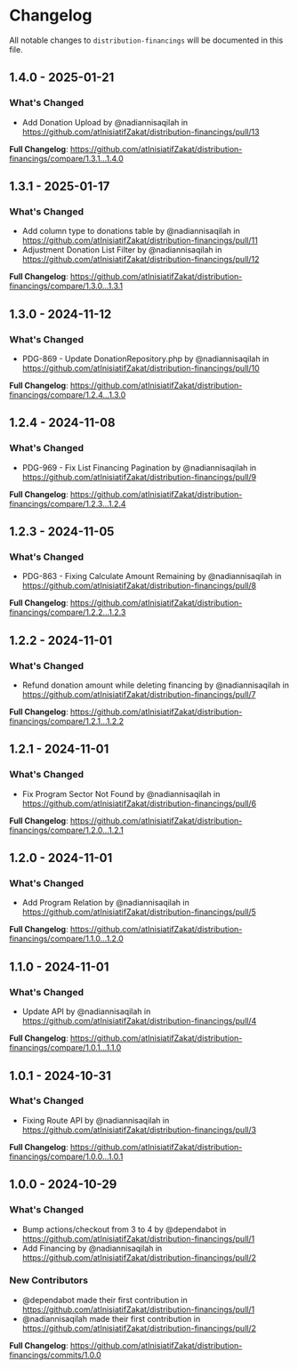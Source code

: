 # Changelog

All notable changes to `distribution-financings` will be documented in this file.

## 1.4.0 - 2025-01-21

### What's Changed

* Add Donation Upload by @nadiannisaqilah in https://github.com/atInisiatifZakat/distribution-financings/pull/13

**Full Changelog**: https://github.com/atInisiatifZakat/distribution-financings/compare/1.3.1...1.4.0

## 1.3.1 - 2025-01-17

### What's Changed

* Add column type to donations table by @nadiannisaqilah in https://github.com/atInisiatifZakat/distribution-financings/pull/11
* Adjustment Donation List Filter by @nadiannisaqilah in https://github.com/atInisiatifZakat/distribution-financings/pull/12

**Full Changelog**: https://github.com/atInisiatifZakat/distribution-financings/compare/1.3.0...1.3.1

## 1.3.0 - 2024-11-12

### What's Changed

* PDG-869 - Update DonationRepository.php by @nadiannisaqilah in https://github.com/atInisiatifZakat/distribution-financings/pull/10

**Full Changelog**: https://github.com/atInisiatifZakat/distribution-financings/compare/1.2.4...1.3.0

## 1.2.4 - 2024-11-08

### What's Changed

* PDG-969 - Fix List Financing Pagination by @nadiannisaqilah in https://github.com/atInisiatifZakat/distribution-financings/pull/9

**Full Changelog**: https://github.com/atInisiatifZakat/distribution-financings/compare/1.2.3...1.2.4

## 1.2.3 - 2024-11-05

### What's Changed

* PDG-863 - Fixing Calculate Amount Remaining by @nadiannisaqilah in https://github.com/atInisiatifZakat/distribution-financings/pull/8

**Full Changelog**: https://github.com/atInisiatifZakat/distribution-financings/compare/1.2.2...1.2.3

## 1.2.2 - 2024-11-01

### What's Changed

* Refund donation amount while deleting financing by @nadiannisaqilah in https://github.com/atInisiatifZakat/distribution-financings/pull/7

**Full Changelog**: https://github.com/atInisiatifZakat/distribution-financings/compare/1.2.1...1.2.2

## 1.2.1 - 2024-11-01

### What's Changed

* Fix Program Sector Not Found by @nadiannisaqilah in https://github.com/atInisiatifZakat/distribution-financings/pull/6

**Full Changelog**: https://github.com/atInisiatifZakat/distribution-financings/compare/1.2.0...1.2.1

## 1.2.0 - 2024-11-01

### What's Changed

* Add Program Relation by @nadiannisaqilah in https://github.com/atInisiatifZakat/distribution-financings/pull/5

**Full Changelog**: https://github.com/atInisiatifZakat/distribution-financings/compare/1.1.0...1.2.0

## 1.1.0 - 2024-11-01

### What's Changed

* Update API by @nadiannisaqilah in https://github.com/atInisiatifZakat/distribution-financings/pull/4

**Full Changelog**: https://github.com/atInisiatifZakat/distribution-financings/compare/1.0.1...1.1.0

## 1.0.1 - 2024-10-31

### What's Changed

* Fixing Route API by @nadiannisaqilah in https://github.com/atInisiatifZakat/distribution-financings/pull/3

**Full Changelog**: https://github.com/atInisiatifZakat/distribution-financings/compare/1.0.0...1.0.1

## 1.0.0 - 2024-10-29

### What's Changed

* Bump actions/checkout from 3 to 4 by @dependabot in https://github.com/atInisiatifZakat/distribution-financings/pull/1
* Add Financing by @nadiannisaqilah in https://github.com/atInisiatifZakat/distribution-financings/pull/2

### New Contributors

* @dependabot made their first contribution in https://github.com/atInisiatifZakat/distribution-financings/pull/1
* @nadiannisaqilah made their first contribution in https://github.com/atInisiatifZakat/distribution-financings/pull/2

**Full Changelog**: https://github.com/atInisiatifZakat/distribution-financings/commits/1.0.0
